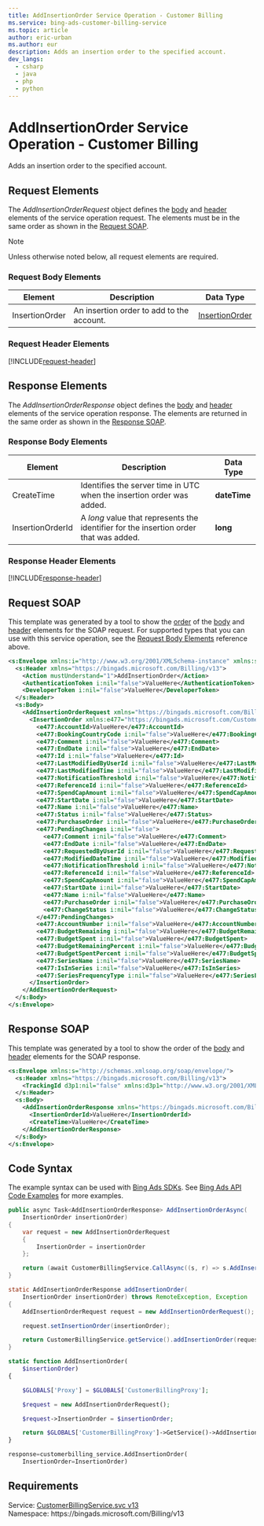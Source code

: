 ```yaml
---
title: AddInsertionOrder Service Operation - Customer Billing
ms.service: bing-ads-customer-billing-service
ms.topic: article
author: eric-urban
ms.author: eur
description: Adds an insertion order to the specified account.
dev_langs: 
  - csharp
  - java
  - php
  - python
---
```

# AddInsertionOrder Service Operation - Customer Billing
Adds an insertion order to the specified account.

## <a name="request"></a>Request Elements
The *AddInsertionOrderRequest* object defines the [body](#request-body) and [header](#request-header) elements of the service operation request. The elements must be in the same order as shown in the [Request SOAP](#request-soap). 

> [!NOTE]
> Unless otherwise noted below, all request elements are required.

### <a name="request-body"></a>Request Body Elements

|Element|Description|Data Type|
|-----------|---------------|-------------|
|<a name="insertionorder"></a>InsertionOrder|An insertion order to add to the account.|[InsertionOrder](insertionorder.md)|

### <a name="request-header"></a>Request Header Elements
[!INCLUDE[request-header](./includes/request-header.md)]

## <a name="response"></a>Response Elements
The *AddInsertionOrderResponse* object defines the [body](#response-body) and [header](#response-header) elements of the service operation response. The elements are returned in the same order as shown in the [Response SOAP](#response-soap).

### <a name="response-body"></a>Response Body Elements

|Element|Description|Data Type|
|-----------|---------------|-------------|
|<a name="createtime"></a>CreateTime|Identifies the server time in UTC when the insertion order was added.|**dateTime**|
|<a name="insertionorderid"></a>InsertionOrderId|A *long* value that represents the identifier for the insertion order that was added.|**long**|

### <a name="response-header"></a>Response Header Elements
[!INCLUDE[response-header](./includes/response-header.md)]

## <a name="request-soap"></a>Request SOAP
This template was generated by a tool to show the [order](../guides/services-protocol.md#element-order) of the [body](#request-body) and [header](#request-header) elements for the SOAP request. For supported types that you can use with this service operation, see the [Request Body Elements](#request-body) reference above.

```xml
<s:Envelope xmlns:i="http://www.w3.org/2001/XMLSchema-instance" xmlns:s="http://schemas.xmlsoap.org/soap/envelope/">
  <s:Header xmlns="https://bingads.microsoft.com/Billing/v13">
    <Action mustUnderstand="1">AddInsertionOrder</Action>
    <AuthenticationToken i:nil="false">ValueHere</AuthenticationToken>
    <DeveloperToken i:nil="false">ValueHere</DeveloperToken>
  </s:Header>
  <s:Body>
    <AddInsertionOrderRequest xmlns="https://bingads.microsoft.com/Billing/v13">
      <InsertionOrder xmlns:e477="https://bingads.microsoft.com/Customer/v13/Entities" i:nil="false">
        <e477:AccountId>ValueHere</e477:AccountId>
        <e477:BookingCountryCode i:nil="false">ValueHere</e477:BookingCountryCode>
        <e477:Comment i:nil="false">ValueHere</e477:Comment>
        <e477:EndDate i:nil="false">ValueHere</e477:EndDate>
        <e477:Id i:nil="false">ValueHere</e477:Id>
        <e477:LastModifiedByUserId i:nil="false">ValueHere</e477:LastModifiedByUserId>
        <e477:LastModifiedTime i:nil="false">ValueHere</e477:LastModifiedTime>
        <e477:NotificationThreshold i:nil="false">ValueHere</e477:NotificationThreshold>
        <e477:ReferenceId i:nil="false">ValueHere</e477:ReferenceId>
        <e477:SpendCapAmount i:nil="false">ValueHere</e477:SpendCapAmount>
        <e477:StartDate i:nil="false">ValueHere</e477:StartDate>
        <e477:Name i:nil="false">ValueHere</e477:Name>
        <e477:Status i:nil="false">ValueHere</e477:Status>
        <e477:PurchaseOrder i:nil="false">ValueHere</e477:PurchaseOrder>
        <e477:PendingChanges i:nil="false">
          <e477:Comment i:nil="false">ValueHere</e477:Comment>
          <e477:EndDate i:nil="false">ValueHere</e477:EndDate>
          <e477:RequestedByUserId i:nil="false">ValueHere</e477:RequestedByUserId>
          <e477:ModifiedDateTime i:nil="false">ValueHere</e477:ModifiedDateTime>
          <e477:NotificationThreshold i:nil="false">ValueHere</e477:NotificationThreshold>
          <e477:ReferenceId i:nil="false">ValueHere</e477:ReferenceId>
          <e477:SpendCapAmount i:nil="false">ValueHere</e477:SpendCapAmount>
          <e477:StartDate i:nil="false">ValueHere</e477:StartDate>
          <e477:Name i:nil="false">ValueHere</e477:Name>
          <e477:PurchaseOrder i:nil="false">ValueHere</e477:PurchaseOrder>
          <e477:ChangeStatus i:nil="false">ValueHere</e477:ChangeStatus>
        </e477:PendingChanges>
        <e477:AccountNumber i:nil="false">ValueHere</e477:AccountNumber>
        <e477:BudgetRemaining i:nil="false">ValueHere</e477:BudgetRemaining>
        <e477:BudgetSpent i:nil="false">ValueHere</e477:BudgetSpent>
        <e477:BudgetRemainingPercent i:nil="false">ValueHere</e477:BudgetRemainingPercent>
        <e477:BudgetSpentPercent i:nil="false">ValueHere</e477:BudgetSpentPercent>
        <e477:SeriesName i:nil="false">ValueHere</e477:SeriesName>
        <e477:IsInSeries i:nil="false">ValueHere</e477:IsInSeries>
        <e477:SeriesFrequencyType i:nil="false">ValueHere</e477:SeriesFrequencyType>
      </InsertionOrder>
    </AddInsertionOrderRequest>
  </s:Body>
</s:Envelope>
```

## <a name="response-soap"></a>Response SOAP
This template was generated by a tool to show the order of the [body](#response-body) and [header](#response-header) elements for the SOAP response.

```xml
<s:Envelope xmlns:s="http://schemas.xmlsoap.org/soap/envelope/">
  <s:Header xmlns="https://bingads.microsoft.com/Billing/v13">
    <TrackingId d3p1:nil="false" xmlns:d3p1="http://www.w3.org/2001/XMLSchema-instance">ValueHere</TrackingId>
  </s:Header>
  <s:Body>
    <AddInsertionOrderResponse xmlns="https://bingads.microsoft.com/Billing/v13">
      <InsertionOrderId>ValueHere</InsertionOrderId>
      <CreateTime>ValueHere</CreateTime>
    </AddInsertionOrderResponse>
  </s:Body>
</s:Envelope>
```

## <a name="example"></a>Code Syntax
The example syntax can be used with [Bing Ads SDKs](../guides/client-libraries.md). See [Bing Ads API Code Examples](../guides/code-examples.md) for more examples.
```csharp
public async Task<AddInsertionOrderResponse> AddInsertionOrderAsync(
	InsertionOrder insertionOrder)
{
	var request = new AddInsertionOrderRequest
	{
		InsertionOrder = insertionOrder
	};

	return (await CustomerBillingService.CallAsync((s, r) => s.AddInsertionOrderAsync(r), request));
}
```
```java
static AddInsertionOrderResponse addInsertionOrder(
	InsertionOrder insertionOrder) throws RemoteException, Exception
{
	AddInsertionOrderRequest request = new AddInsertionOrderRequest();

	request.setInsertionOrder(insertionOrder);

	return CustomerBillingService.getService().addInsertionOrder(request);
}
```
```php
static function AddInsertionOrder(
	$insertionOrder)
{

	$GLOBALS['Proxy'] = $GLOBALS['CustomerBillingProxy'];

	$request = new AddInsertionOrderRequest();

	$request->InsertionOrder = $insertionOrder;

	return $GLOBALS['CustomerBillingProxy']->GetService()->AddInsertionOrder($request);
}
```
```python
response=customerbilling_service.AddInsertionOrder(
	InsertionOrder=InsertionOrder)
```

## Requirements
Service: [CustomerBillingService.svc v13](https://clientcenter.api.bingads.microsoft.com/Api/Billing/v13/CustomerBillingService.svc)  
Namespace: https\://bingads.microsoft.com/Billing/v13  

